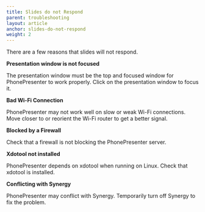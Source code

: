 ```yaml
---
title: Slides do not Respond
parent: troubleshooting
layout: article
anchor: slides-do-not-respond
weight: 2
---
```


There are a few reasons that slides will not respond.

**Presentation window is not focused**

The presentation window must be the top and focused window for PhonePresenter to work properly.  Click on the presentation window to focus it.


**Bad Wi-Fi Connection**

PhonePresenter may not work well on slow or weak Wi-Fi connections.  Move closer to or reorient the Wi-Fi router to get a better signal.


**Blocked by a Firewall**

Check that a firewall is not blocking the PhonePresenter server.

**Xdotool not installed**

PhonePresenter depends on xdotool when running on Linux.   Check that xdotool is installed.


**Conflicting with Synergy**

PhonePresenter may conflict with Synergy.  Temporarily turn off Synergy to fix the problem.
